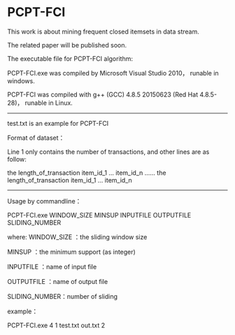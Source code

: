 # PCPT-FCI
 This work is about mining frequent closed itemsets in data stream.
 
 The related paper will be published soon.

The executable file for PCPT-FCI algorithm:

PCPT-FCI.exe was compiled by Microsoft Visual Studio 2010， runable in windows.

PCPT-FCI was compiled with g++ (GCC) 4.8.5 20150623 (Red Hat 4.8.5-28)， runable in Linux.

-------------------------------------------------------------------------------

test.txt is an example for PCPT-FCI 

Format of dataset：

Line 1 only contains the number of transactions, and other lines are as follow:  

the length_of_transaction    item_id_1   ...   item_id_n
                ......
the length_of_transaction    item_id_1   ...   item_id_n

-------------------------------------------------------------------------------

Usage by commandline：

PCPT-FCI.exe WINDOW_SIZE MINSUP INPUTFILE OUTPUTFILE SLIDING_NUMBER

where:
WINDOW_SIZE ：the sliding window size 

MINSUP ：the minimum support (as integer)

INPUTFILE ：name of input file

OUTPUTFILE ：name of output file

SLIDING_NUMBER：number of sliding

example：

PCPT-FCI.exe 4 1 test.txt out.txt 2
